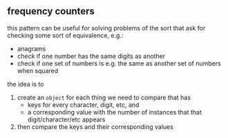 ## frequency counters

this pattern can be useful for solving problems of the sort that ask for checking some sort of equivalence, e.g.:

- anagrams
- check if one number has the same digits as another
- check if one set of numbers is e.g. the same as another set of numbers when squared

the idea is to

1. create an `object` for each thing we need to compare that has
     - keys for every character, digit, etc, and
     - a corresponding value with the number of instances that that digit/character/etc appears
2. then compare the keys and their corresponding values